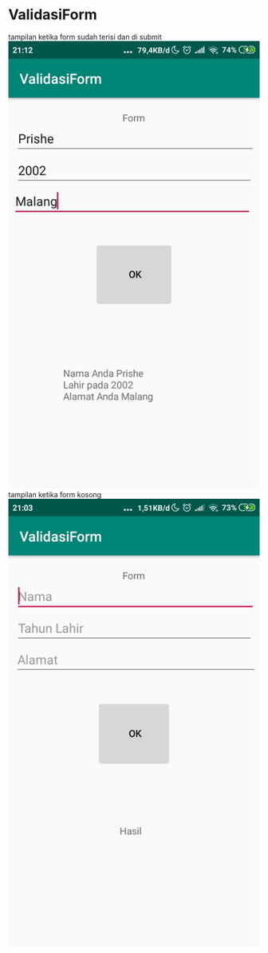 # ValidasiForm
tampilan ketika form sudah terisi dan di submit
![alt text](https://github.com/PrisheAA/ValidasiForm/blob/master/VF/WhatsApp%20Image%202019-02-27%20at%2021.14.00%20(1).jpeg)
tampilan ketika form kosong
![alt text](https://github.com/PrisheAA/ValidasiForm/blob/master/VF/WhatsApp%20Image%202019-02-27%20at%2021.14.00%20(2).jpeg)
